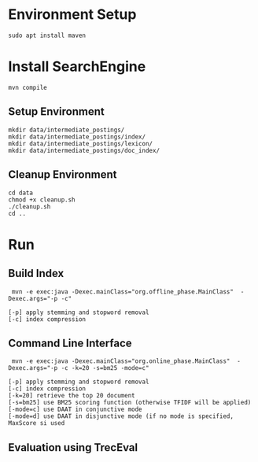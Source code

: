 # Environment Setup
``` 
sudo apt install maven 
```

# Install SearchEngine
```
mvn compile
```

## Setup Environment
```
mkdir data/intermediate_postings/
mkdir data/intermediate_postings/index/
mkdir data/intermediate_postings/lexicon/
mkdir data/intermediate_postings/doc_index/
```

## Cleanup Environment
```
cd data
chmod +x cleanup.sh
./cleanup.sh
cd ..
```

# Run 

## Build Index

```
 mvn -e exec:java -Dexec.mainClass="org.offline_phase.MainClass"  -Dexec.args="-p -c"
```

```
[-p] apply stemming and stopword removal 
[-c] index compression
```
## Command Line Interface

```
 mvn -e exec:java -Dexec.mainClass="org.online_phase.MainClass"  -Dexec.args="-p -c -k=20 -s=bm25 -mode=c"
```

```
[-p] apply stemming and stopword removal 
[-c] index compression
[-k=20] retrieve the top 20 document
[-s=bm25] use BM25 scoring function (otherwise TFIDF will be applied)
[-mode=c] use DAAT in conjunctive mode
[-mode=d] use DAAT in disjunctive mode (if no mode is specified, MaxScore si used
```
## Evaluation using TrecEval
